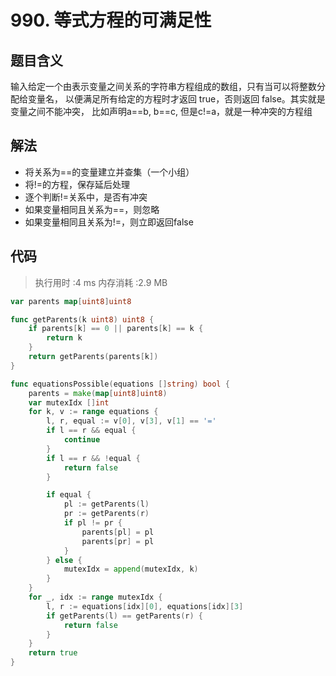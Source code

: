 # 990. 等式方程的可满足性

## 题目含义
输入给定一个由表示变量之间关系的字符串方程组成的数组，只有当可以将整数分配给变量名，
以便满足所有给定的方程时才返回 true，否则返回 false。其实就是变量之间不能冲突，
比如声明a==b, b==c, 但是c!=a，就是一种冲突的方程组

## 解法
- 将关系为==的变量建立并查集（一个小组）
- 将!=的方程，保存延后处理
- 逐个判断!=关系中，是否有冲突
- 如果变量相同且关系为==，则忽略
- 如果变量相同且关系为!=，则立即返回false

## 代码

>执行用时 :4 ms 内存消耗 :2.9 MB

```go
var parents map[uint8]uint8

func getParents(k uint8) uint8 {
	if parents[k] == 0 || parents[k] == k {
		return k
	}
	return getParents(parents[k])
}

func equationsPossible(equations []string) bool {
	parents = make(map[uint8]uint8)
	var mutexIdx []int
	for k, v := range equations {
		l, r, equal := v[0], v[3], v[1] == '='
		if l == r && equal {
			continue
		}
		if l == r && !equal {
			return false
		}

		if equal {
			pl := getParents(l)
			pr := getParents(r)
			if pl != pr {
				parents[pl] = pl
				parents[pr] = pl
			}
		} else {
			mutexIdx = append(mutexIdx, k)
		}
	}
	for _, idx := range mutexIdx {
		l, r := equations[idx][0], equations[idx][3]
		if getParents(l) == getParents(r) {
			return false
		}
	}
	return true
}
```